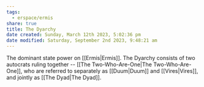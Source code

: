 ```yaml
---
tags:
  - erspace/ermis
share: true
title: The Dyarchy
date created: Sunday, March 12th 2023, 5:02:36 pm
date modified: Saturday, September 2nd 2023, 9:48:21 am
---
```


The dominant state power on [[Ermis|Ermis]]. The Dyarchy consists of two autocrats ruling together -- [[The Two-Who-Are-One|The Two-Who-Are-One]], who are referred to separately as [[Duum|Duum]] and [[Vires|Vires]], and jointly as [[The Dyad|The Dyad]]. 
